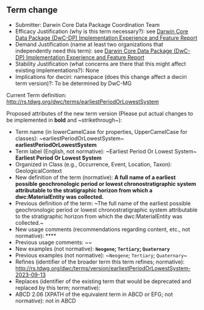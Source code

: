 ## Term change

* Submitter: Darwin Core Data Package Coordination Team
* Efficacy Justification (why is this term necessary?): see [Darwin Core Data Package (DwC-DP) Implementation Experience and Feature Report](https://gbif.github.io/dwc-dp/docs/dwc_dp_implementation_feature_reports.pdf)
* Demand Justification (name at least two organizations that independently need this term): see [Darwin Core Data Package (DwC-DP) Implementation Experience and Feature Report](https://gbif.github.io/dwc-dp/docs/dwc_dp_implementation_feature_reports.pdf)
* Stability Justification (what concerns are there that this might affect existing implementations?): None
* Implications for dwciri: namespace (does this change affect a dwciri term version)?: To be determined by DwC-MG

Current Term definition: http://rs.tdwg.org/dwc/terms/earliestPeriodOrLowestSystem

Proposed attributes of the new term version (Please put actual changes to be implemented in **bold** and ~strikethrough~):

* Term name (in lowerCamelCase for properties, UpperCamelCase for classes): ~earliestPeriodOrLowestSystem~ **earliestPeriodOrLowestSystem**
* Term label (English, not normative): ~Earliest Period Or Lowest System~ **Earliest Period Or Lowest System**
* Organized in Class (e.g., Occurrence, Event, Location, Taxon): GeologicalContext
* New definition of the term (normative): **A full name of a earliest possible geochronologic period or lowest chronostratigraphic system attributable to the stratigraphic horizon from which a dwc:MaterialEntity was collected.**
* Previous definition of the term: ~The full name of the earliest possible geochronologic period or lowest chronostratigraphic system attributable to the stratigraphic horizon from which the dwc:MaterialEntity was collected.~
* New usage comments (recommendations regarding content, etc., not normative): **** 
* Previous usage comments: ~~
* New examples (not normative): **`Neogene`; `Tertiary`; `Quaternary`**
* Previous examples (not normative): ~`Neogene`; `Tertiary`; `Quaternary`~
* Refines (identifier of the broader term this term refines; normative): http://rs.tdwg.org/dwc/terms/version/earliestPeriodOrLowestSystem-2023-09-13
* Replaces (identifier of the existing term that would be deprecated and replaced by this term; normative): 
* ABCD 2.06 (XPATH of the equivalent term in ABCD or EFG; not normative): not in ABCD
